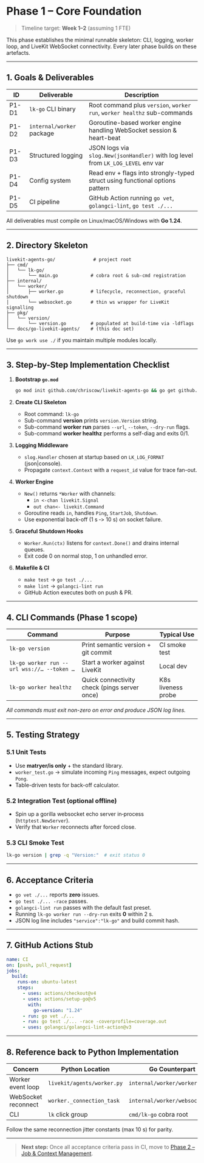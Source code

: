 # Phase 1 – Core Foundation

> Timeline target: **Week 1–2** (assuming 1 FTE)

This phase establishes the minimal runnable skeleton: CLI, logging, worker loop, and LiveKit WebSocket connectivity. Every later phase builds on these artefacts.

---

## 1. Goals & Deliverables

| ID | Deliverable | Description |
|----|-------------|-------------|
| P1-D1 | `lk-go` CLI binary | Root command plus `version`, `worker run`, `worker healthz` sub-commands |
| P1-D2 | `internal/worker` package | Goroutine-based worker engine handling WebSocket session & heart-beat |
| P1-D3 | Structured logging | JSON logs via `slog.New(jsonHandler)` with log level from `LK_LOG_LEVEL` env var |
| P1-D4 | Config system | Read env + flags into strongly-typed struct using functional options pattern |
| P1-D5 | CI pipeline | GitHub Action running `go vet`, `golangci-lint`, `go test ./...` |

All deliverables must compile on Linux/macOS/Windows with **Go 1.24**.

---

## 2. Directory Skeleton

```text
livekit-agents-go/              # project root
├── cmd/
│   └── lk-go/
│       └── main.go            # cobra root & sub-cmd registration
├── internal/
│   └── worker/
│       ├── worker.go          # lifecycle, reconnection, graceful shutdown
│       └── websocket.go       # thin ws wrapper for LiveKit signalling
├── pkg/
│   └── version/
│       └── version.go         # populated at build-time via -ldflags
└── docs/go-livekit-agents/    # (this doc set)
```

Use `go work use ./` if you maintain multiple modules locally.

---

## 3. Step-by-Step Implementation Checklist

1. **Bootstrap `go.mod`**  
   ```bash
   go mod init github.com/chriscow/livekit-agents-go && go get github.com/spf13/cobra@v1
   ```

2. **Create CLI Skeleton**  
   * Root command: `lk-go`
   * Sub-command **version** prints `version.Version` string.
   * Sub-command **worker run** parses `--url`, `--token`, `--dry-run` flags.
   * Sub-command **worker healthz** performs a self-diag and exits 0/1.

3. **Logging Middleware**  
   * `slog.Handler` chosen at startup based on `LK_LOG_FORMAT` (json|console).
   * Propagate `context.Context` with a `request_id` value for trace fan-out.

4. **Worker Engine**  
   * `New()` returns `*Worker` with channels:
     * `in <-chan livekit.Signal`
     * `out chan<- livekit.Command`
   * Goroutine reads `in`, handles `Ping`, `StartJob`, `Shutdown`.
   * Use exponential back-off (1 s ‑> 10 s) on socket failure.

5. **Graceful Shutdown Hooks**  
   * `Worker.Run(ctx)` listens for `context.Done()` and drains internal queues.
   * Exit code 0 on normal stop, 1 on unhandled error.

6. **Makefile & CI**  
   * `make test` → `go test ./...`
   * `make lint` → `golangci-lint run`
   * GitHub Action executes both on push & PR.

---

## 4. CLI Commands (Phase 1 scope)

| Command | Purpose | Typical Use |
|---------|---------|-------------|
| `lk-go version` | Print semantic version + git commit | CI smoke test |
| `lk-go worker run --url wss://… --token …` | Start a worker against LiveKit | Local dev |
| `lk-go worker healthz` | Quick connectivity check (pings server once) | K8s liveness probe |

_All commands must exit non-zero on error and produce JSON log lines._

---

## 5. Testing Strategy

### 5.1 Unit Tests

* Use **matryer/is only** + the standard library.
* `worker_test.go` → simulate incoming `Ping` messages, expect outgoing `Pong`.
* Table-driven tests for back-off calculator.

### 5.2 Integration Test (optional offline)

* Spin up a gorilla websocket echo server in‐process (`httptest.NewServer`).
* Verify that `Worker` reconnects after forced close.

### 5.3 CLI Smoke Test

```bash
lk-go version | grep -q "Version:"  # exit status 0
```

---

## 6. Acceptance Criteria

* `go vet ./...` reports **zero** issues.
* `go test ./... -race` passes.
* `golangci-lint run` passes with the default fast preset.
* Running `lk-go worker run --dry-run` exits **0** within 2 s.
* JSON log line includes `"service":"lk-go"` and build commit hash.

---

## 7. GitHub Actions Stub

```yaml
name: CI
on: [push, pull_request]
jobs:
  build:
    runs-on: ubuntu-latest
    steps:
      - uses: actions/checkout@v4
      - uses: actions/setup-go@v5
        with:
          go-version: "1.24"
      - run: go vet ./...
      - run: go test ./... -race -coverprofile=coverage.out
      - uses: golangci/golangci-lint-action@v3
```

---

## 8. Reference back to Python Implementation

| Concern | Python Location | Go Counterpart |
|---------|-----------------|----------------|
| Worker event loop | `livekit/agents/worker.py` | `internal/worker/worker.go` |
| WebSocket reconnect | `worker._connection_task` | `internal/worker/websocket.go` |
| CLI | `lk` click group | `cmd/lk-go` cobra root |

Follow the same reconnection jitter constants (max 10 s) for parity.

---

> **Next step:** Once all acceptance criteria pass in CI, move to [Phase 2 – Job & Context Management](phase-2_job_context_management.md). 